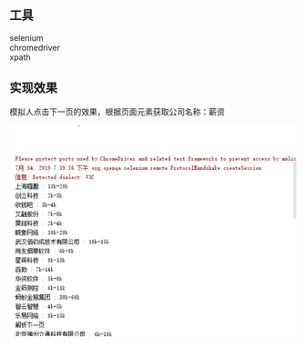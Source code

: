 ## 工具
 selenium   
 chromedriver  
 xpath
## 实现效果 
模拟人点击下一页的效果，根据页面元素获取公司名称：薪资 

 ![result](https://github.com/96Agnes/JavaSpider/blob/master/src/main/resources/result.PNG)
 
 
 